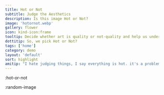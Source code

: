 ```yaml
---
title: Hot or Not
subtitle: Judge the Aesthetics
description: Is this image Hot or Not?
image: 'hotornot.webp'
gallery: flower
icon: kind-icon:frame
tooltip: Decide whether art is quality or not-quality and help us understand art
dottitip: So, we pick Hot or Not?
tags: ['home']
category: demo
layout: 'default'
sort: highlight
amitip: "I hate judging things, I say everything is hot. it's a problem"
---
```


:hot-or-not

:random-image
